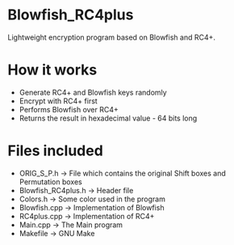 # Blowfish_RC4plus
Lightweight encryption program based on Blowfish and RC4+.

# How it works

- Generate RC4+ and Blowfish keys randomly
- Encrypt with RC4+ first
- Performs Blowfish over RC4+
- Returns the result in hexadecimal value - 64 bits long

# Files included

- ORIG_S_P.h -> File which contains the original Shift boxes and Permutation boxes
- Blowfish_RC4plus.h -> Header file
- Colors.h -> Some color used in the program
- Blowfish.cpp -> Implementation of Blowfish
- RC4plus.cpp -> Implementation of RC4+
- Main.cpp -> The Main program
- Makefile -> GNU Make
